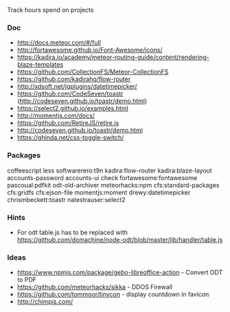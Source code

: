 Track hours spend on projects

### Doc
* http://docs.meteor.com/#/full
* http://fortawesome.github.io/Font-Awesome/icons/
* https://kadira.io/academy/meteor-routing-guide/content/rendering-blaze-templates
* https://github.com/CollectionFS/Meteor-CollectionFS
* https://github.com/kadirahq/flow-router
* http://xdsoft.net/jqplugins/datetimepicker/
* https://github.com/CodeSeven/toastr (http://codeseven.github.io/toastr/demo.html)
* https://select2.github.io/examples.html
* http://momentjs.com/docs/
* https://github.com/RetireJS/retire.js
* http://codeseven.github.io/toastr/demo.html
* https://ghinda.net/css-toggle-switch/

### Packages
coffeescript
less
softwarerero:t9n
kadira:flow-router
kadira:blaze-layout
accounts-password 
accounts-ui
check
fortawesome:fontawesome
pascoual:pdfkit
odt-old-archiver
meteorhacks:npm
cfs:standard-packages cfs:gridfs cfs:ejson-file
momentjs:moment
drewy:datetimepicker
chrismbeckett:toastr
natestrauser:select2

### Hints
* For odt table.js has to be replaced with https://github.com/domachine/node-odt/blob/master/lib/handler/table.js

### Ideas
* https://www.npmjs.com/package/gebo-libreoffice-action - Convert ODT to PDF
* https://github.com/meteorhacks/sikka - DDOS Firewall
* https://github.com/tommoor/tinycon - display countdown in favicon
* http://chimpjs.com/